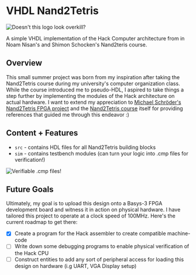 # VHDL Nand2Tetris
![Doesn't this logo look overkill?](https://github.com/takizala/VHDLNand2Tetris/blob/main/images/logo.png?raw=true)

A simple VHDL implementation of the Hack Computer architecture from in Noam Nisan's and Shimon Schocken's Nand2teris course.

## Overview
This small summer project was born from my inspiration after taking the Nand2Tetris course during my university's computer organization class. While the course introduced me to pseudo-HDL, I aspired to take things a step further by implementing the modules of the Hack architecture on actual hardware. I want to extend my appreciation to [Michael Schröder's Nand2Tetris FPGA project](https://gitlab.com/x653/nand2tetris-fpga "nand2tetris-fpga") and the [Nand2Tetris course](https://www.nand2tetris.org/ "Nand2Tetris") itself for providing references that guided me through this endeavor :)

## Content + Features
* `src` - contains HDL files for all Nand2Tetris building blocks
* `sim` - contains testbench modules (can turn your logic into .cmp files for verification!)

![Verifiable .cmp files!](https://github.com/takizala/VHDLNand2Tetris/blob/main/images/Cmp.png?raw=true)

## Future Goals 
Ultimately, my goal is to upload this design onto a Basys-3 FPGA development board and witness it in action on physical hardware. I have tailored this project to operate at a clock speed of 100MHz. Here's the current roadmap to get there:
- [x] Create a program for the Hack assembler to create compatible machine-code
- [ ] Write down some debugging programs to enable physical verification of the Hack CPU
- [ ] Construct entities to add any sort of peripheral access for loading this design on hardware (i.g UART, VGA Display setup)
